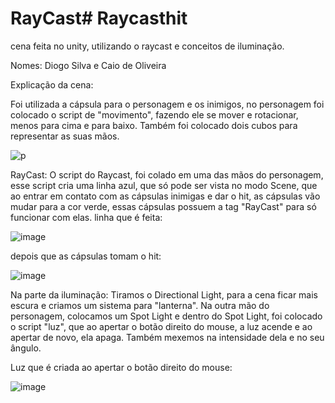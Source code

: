 # RayCast# Raycasthit
cena feita no unity, utilizando o raycast e conceitos de iluminação.

Nomes: Diogo Silva e Caio de Oliveira

Explicação da cena:

Foi utilizada a cápsula para o personagem e os inimigos, no personagem foi colocado o script de "movimento", fazendo ele se mover e rotacionar, menos para cima e para baixo. Também foi colocado dois cubos para representar as suas mãos. 

![p](https://github.com/diogoodorta/Raycasthit/assets/101647390/cff60c54-4de9-448c-8de2-ccc556b2b058)

RayCast: O script do Raycast, foi colado em uma das mãos do personagem, esse script cria uma linha azul, que só pode ser vista no modo Scene, que ao entrar em contato com as cápsulas inimigas e dar o hit, as cápsulas vão mudar para a cor verde, essas cápsulas possuem a tag "RayCast" para só funcionar com elas.
linha que é feita:

![image](https://github.com/diogoodorta/Raycasthit/assets/101647390/3a72c958-c460-4379-b9a6-eff4b001589a)


depois que as cápsulas tomam o hit:

![image](https://github.com/diogoodorta/Raycasthit/assets/101647390/e0b6a72e-3b75-460e-94fe-e87a3f83cd52)

Na parte da iluminação: Tiramos o Directional Light, para a cena ficar mais escura e criamos um sistema para "lanterna". Na outra mão do personagem, colocamos um Spot Light e dentro do Spot Light, foi colocado o script "luz", que ao apertar o botão direito do mouse, a luz acende e ao apertar de novo, ela apaga. Também mexemos na intensidade dela e no seu ângulo. 

Luz que é criada ao apertar o botão direito do mouse:

![image](https://github.com/diogoodorta/Raycasthit/assets/101647390/aa29c8ba-5d54-46bb-a65c-3bb321770da2)
